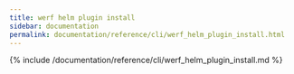 ```yaml
---
title: werf helm plugin install
sidebar: documentation
permalink: documentation/reference/cli/werf_helm_plugin_install.html
---
```


{% include /documentation/reference/cli/werf_helm_plugin_install.md %}
